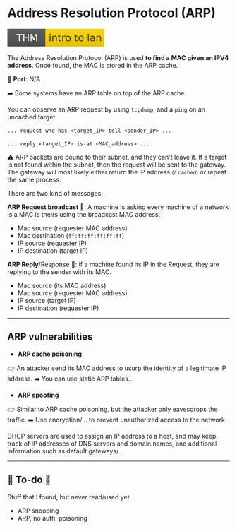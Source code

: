 # Address Resolution Protocol (ARP)

[![introtolan](../../../cybersecurity/_badges/thm/introtolan.svg)](https://tryhackme.com/room/introtolan)

<div class="row row-cols-md-2"><div>

The Address Resolution Protocol (ARP) is used **to find a MAC given an IPV4 address**. Once found, the MAC is stored in the ARP cache.

🐊️ **Port**: N/A

➡️ Some systems have an ARP table on top of the ARP cache.

You can observe an ARP request by using `tcpdump`, and a `ping` on an uncached target

```text!
... request who-has <target_IP> tell <sender_IP> ...
```

```text!
... reply <target_IP> is-at <MAC_address> ...
```

⚠️ ARP packets are bound to their subnet, and they can't leave it. If a target is not found within the subnet, then the request will be sent to the gateway. The gateway will most likely either return the IP address <small>(if cached)</small> or repeat the same process.
</div><div>

There are two kind of messages:

**ARP Request broadcast** 🔎: A machine is asking every machine of a network is a MAC is theirs using the broadcast MAC address.

* Mac source (requester MAC address)
* Mac destination (`ff:ff:ff:ff:ff:ff`)
* IP source (requester IP)
* IP destination (target IP)

**ARP Reply**/Response 🧑: if a machine found its IP in the Request, they are replying to the sender with its MAC.

* Mac source (its MAC address)
* Mac source (requester MAC address)
* IP source (target IP)
* IP destination (requester IP)
</div></div>

<hr class="sep-both">

## ARP vulnerabilities

<div class="row row-cols-md-2 mt-3"><div>

* **ARP cache poisoning**

👉 An attacker send its MAC address to usurp the identity of a legitimate IP address. ➡️ You can use static ARP tables...
</div><div>

* **ARP spoofing**

👉 Similar to ARP cache poisoning, but the attacker only eavesdrops the traffic. ➡️ Use encryption/... to prevent unauthorized access to the network.

DHCP servers are used to assign an IP address to a host, and may keep track of IP addresses of DNS servers and domain names, and additional information such as default gateways/...
</div></div>

<hr class="sep-both">

## 👻 To-do 👻

Stuff that I found, but never read/used yet.

<div class="row row-cols-md-2"><div>

* ARP snooping 
* ARP, no auth, poisoning
</div><div>
</div></div>
